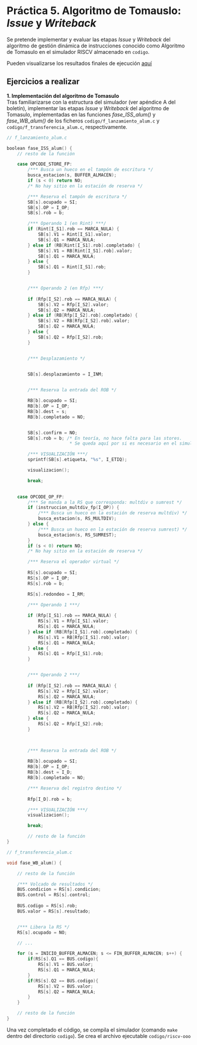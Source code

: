 # Práctica 5. Algoritmo de Tomauslo: _Issue_ y _Writeback_
Se pretende implementar y evaluar las etapas _Issue_ y _Writeback_ del algoritmo de gestión dinámica de instrucciones conocido como Algoritmo de Tomasulo en el simulador RISCV almacenado en `codigo`.

Pueden visualizarse los resultados finales de ejecución [aquí](https://aic-practicas.netlify.app/p5/)

## Ejercicios a realizar

**1. Implementación del algoritmo de Tomasulo**  
Tras familiarizarse con la estructura del simulador (ver apéndice A del boletín), implementar las etapas _Issue_ y _Writeback_ del algoritmo de Tomasulo, implementadas en las funciones *fase_ISS_alum()* y *fase_WB_alum()* de los ficheros `codigo/f_lanzamiento_alum.c` y `codigo/f_transferencia_alum.c`, respectivamente.

```c
// f_lanzamiento_alum.c

boolean fase_ISS_alum() {
    // resto de la función

    case OPCODE_STORE_FP:
        /*** Busca un hueco en el tampón de escritura */
        busca_estacion(s, BUFFER_ALMACEN);
        if (s < 0) return NO;
        /* No hay sitio en la estación de reserva */

        /*** Reserva el tampón de escritura */
        SB[s].ocupado = SI;
        SB[s].OP = I_OP;
        SB[s].rob = b;

        /*** Operando 1 (en Rint) ***/
        if (Rint[I_S1].rob == MARCA_NULA) {
            SB[s].V1 = Rint[I_S1].valor;
            SB[s].Q1 = MARCA_NULA;
        } else if (RB[Rint[I_S1].rob].completado) {
            SB[s].V1 = RB[Rint[I_S1].rob].valor;
            SB[s].Q1 = MARCA_NULA;
        } else {
            SB[s].Q1 = Rint[I_S1].rob;
        }


        /*** Operando 2 (en Rfp) ***/
        
        if (Rfp[I_S2].rob == MARCA_NULA) {
            SB[s].V2 = Rfp[I_S2].valor;
            SB[s].Q2 = MARCA_NULA;
        } else if (RB[Rfp[I_S2].rob].completado) {
            SB[s].V2 = RB[Rfp[I_S2].rob].valor;
            SB[s].Q2 = MARCA_NULA;
        } else {
            SB[s].Q2 = Rfp[I_S2].rob;
        }


        /*** Desplazamiento */
        

        SB[s].desplazamiento = I_INM;


        /*** Reserva la entrada del ROB */

        RB[b].ocupado = SI;
        RB[b].OP = I_OP;
        RB[b].dest = s;
        RB[b].completado = NO;


        SB[s].confirm = NO;
        SB[s].rob = b; /* En teoría, no hace falta para las stores.
                        * Se queda aquí por si es necesario en el simulador. */

        /*** VISUALIZACIÓN ***/
        sprintf(SB[s].etiqueta, "%s", I_ETIQ);

        visualizacion();

        break;

        
    case OPCODE_OP_FP:
        /*** Se manda a la RS que corresponda: multdiv o sumrest */
        if (instruccion_multdiv_fp(I_OP)) {
            /*** Busca un hueco en la estación de reserva multdiv) */
            busca_estacion(s, RS_MULTDIV);
        } else {
            /*** Busca un hueco en la estación de reserva sumrest) */
            busca_estacion(s, RS_SUMREST);
        }
        if (s < 0) return NO;
        /* No hay sitio en la estación de reserva */

        /*** Reserva el operador virtual */
        
        RS[s].ocupado = SI;
        RS[s].OP = I_OP;
        RS[s].rob = b;

        RS[s].redondeo = I_RM;

        /*** Operando 1 ***/
        
        if (Rfp[I_S1].rob == MARCA_NULA) {
            RS[s].V1 = Rfp[I_S1].valor;
            RS[s].Q1 = MARCA_NULA;
        } else if (RB[Rfp[I_S1].rob].completado) {
            RS[s].V1 = RB[Rfp[I_S1].rob].valor;
            RS[s].Q1 = MARCA_NULA;
        } else {
            RS[s].Q1 = Rfp[I_S1].rob;
        }


        /*** Operando 2 ***/
        
        if (Rfp[I_S2].rob == MARCA_NULA) {
            RS[s].V2 = Rfp[I_S2].valor;
            RS[s].Q2 = MARCA_NULA;
        } else if (RB[Rfp[I_S2].rob].completado) {
            RS[s].V2 = RB[Rfp[I_S2].rob].valor;
            RS[s].Q2 = MARCA_NULA;
        } else {
            RS[s].Q2 = Rfp[I_S2].rob;
        }


        
        /*** Reserva la entrada del ROB */
        
        RB[b].ocupado = SI;
        RB[b].OP = I_OP;
        RB[b].dest = I_D;
        RB[b].completado = NO;

        /*** Reserva del registro destino */
        
        Rfp[I_D].rob = b;

        /*** VISUALIZACIÓN ***/
        visualizacion();

        break;

        // resto de la función
}
```

```c
// f_transferencia_alum.c

void fase_WB_alum() {

    // resto de la función

    /*** Volcado de resultados */
    BUS.condicion = RS[s].condicion;
    BUS.control = RS[s].control;
    
    BUS.codigo = RS[s].rob;
    BUS.valor = RS[s].resultado;


    /*** Libera la RS */
    RS[s].ocupado = NO;

    // ...

    for (s = INICIO_BUFFER_ALMACEN; s <= FIN_BUFFER_ALMACEN; s++) {
        if(RS[s].Q1 == BUS.codigo){
            RS[s].V1 = BUS.valor;
            RS[s].Q1 = MARCA_NULA;
        }
        if(RS[s].Q2 == BUS.codigo){
            RS[s].V2 = BUS.valor;
            RS[s].Q2 = MARCA_NULA;
        }
    }

    // resto de la función
} 
```

Una vez completado el código, se compila el simulador (comando `make` dentro del directorio `codigo`). Se crea el archivo ejecutable `codigo/riscv-ooo`
